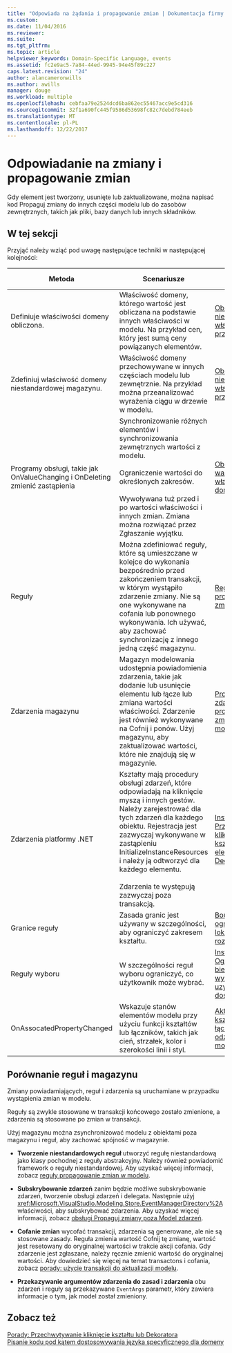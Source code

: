 ```yaml
---
title: "Odpowiada na żądania i propagowanie zmian | Dokumentacja firmy Microsoft"
ms.custom: 
ms.date: 11/04/2016
ms.reviewer: 
ms.suite: 
ms.tgt_pltfrm: 
ms.topic: article
helpviewer_keywords: Domain-Specific Language, events
ms.assetid: fc2e9ac5-7a84-44ed-9945-94e45f89c227
caps.latest.revision: "24"
author: alancameronwills
ms.author: awills
manager: douge
ms.workload: multiple
ms.openlocfilehash: cebfaa79e2524dcd6ba862ec55467acc9e5cd316
ms.sourcegitcommit: 32f1a690fc445f9586d53698fc82c7debd784eeb
ms.translationtype: MT
ms.contentlocale: pl-PL
ms.lasthandoff: 12/22/2017
---
```

# <a name="responding-to-and-propagating-changes"></a>Odpowiadanie na zmiany i propagowanie zmian
Gdy element jest tworzony, usunięte lub zaktualizowane, można napisać kod Propaguj zmiany do innych części modelu lub do zasobów zewnętrznych, takich jak pliki, bazy danych lub innych składników.  
  
## <a name="in-this-section"></a>W tej sekcji  
 Przyjąć należy wziąć pod uwagę następujące techniki w następującej kolejności:  
  
|Metoda|Scenariusze|Więcej informacji|  
|---------------|---------------|--------------------------|  
|Definiuje właściwości domeny obliczona.|Właściwość domeny, którego wartość jest obliczana na podstawie innych właściwości w modelu. Na przykład cen, który jest sumą ceny powiązanych elementów.|[Obliczone i niestandardowe właściwości przechowywania](../modeling/calculated-and-custom-storage-properties.md)|  
|Zdefiniuj właściwość domeny niestandardowej magazynu.|Właściwość domeny przechowywane w innych częściach modelu lub zewnętrznie. Na przykład można przeanalizować wyrażenia ciągu w drzewie w modelu.|[Obliczone i niestandardowe właściwości przechowywania](../modeling/calculated-and-custom-storage-properties.md)|  
|Programy obsługi, takie jak OnValueChanging i OnDeleting zmienić zastąpienia|Synchronizowanie różnych elementów i synchronizowania zewnętrznych wartości z modelu.<br /><br /> Ograniczenie wartości do określonych zakresów.<br /><br /> Wywoływana tuż przed i po wartości właściwości i innych zmian. Zmiana można rozwiązać przez Zgłaszanie wyjątku.|[Obsługa zmian wartości właściwości domeny](../modeling/domain-property-value-change-handlers.md)|  
|Reguły|Można zdefiniować reguły, które są umieszczane w kolejce do wykonania bezpośrednio przed zakończeniem transakcji, w którym wystąpiło zdarzenie zmiany. Nie są one wykonywane na cofania lub ponownego wykonywania. Ich używać, aby zachować synchronizację z innego jedną część magazynu.|[Reguły propagujące zmiany w modelu](../modeling/rules-propagate-changes-within-the-model.md)|  
|Zdarzenia magazynu|Magazyn modelowania udostępnia powiadomienia zdarzenia, takie jak dodanie lub usunięcie elementu lub łącze lub zmiana wartości właściwości. Zdarzenie jest również wykonywane na Cofnij i ponów. Użyj magazynu, aby zaktualizować wartości, które nie znajdują się w magazynie.|[Programy obsługi zdarzeń propagujące zmiany poza modelem](../modeling/event-handlers-propagate-changes-outside-the-model.md)|  
|Zdarzenia platformy .NET|Kształty mają procedury obsługi zdarzeń, które odpowiadają na kliknięcie myszą i innych gestów. Należy zarejestrować dla tych zdarzeń dla każdego obiektu. Rejestracja jest zazwyczaj wykonywane w zastąpieniu InitializeInstanceResources i należy ją odtworzyć dla każdego elementu.<br /><br /> Zdarzenia te występują zazwyczaj poza transakcją.|[Instrukcje: Przechwytywanie kliknięć w kształcie lub elemencie Decorator](../modeling/how-to-intercept-a-click-on-a-shape-or-decorator.md)|  
|Granice reguły|Zasada granic jest używany w szczególności, aby ograniczyć zakresem kształtu.|[BoundsRules — ograniczenie lokalizacji i rozmiaru kształtu](../modeling/boundsrules-constrain-shape-location-and-size.md)|  
|Reguły wyboru|W szczególności reguł wyboru ograniczyć, co użytkownik może wybrać.|[Instrukcje: Ograniczanie bieżącego wyboru i uzyskiwanie dostępu do niego](../modeling/how-to-access-and-constrain-the-current-selection.md)|  
|OnAssocatedPropertyChanged|Wskazuje stanów elementów modelu przy użyciu funkcji kształtów lub łączników, takich jak cień, strzałek, kolor i szerokości linii i styl.|[Aktualizowanie kształtów i łączników, aby odzwierciedlały model](../modeling/updating-shapes-and-connectors-to-reflect-the-model.md)|  
  
## <a name="comparing-rules-and-store-events"></a>**Porównanie reguł i magazynu**  
 Zmiany powiadamiających, reguł i zdarzenia są uruchamiane w przypadku wystąpienia zmian w modelu.  
  
 Reguły są zwykle stosowane w transakcji końcowego zostało zmienione, a zdarzenia są stosowane po zmian w transakcji.  
  
 Użyj magazynu można zsynchronizować modelu z obiektami poza magazynu i reguł, aby zachować spójność w magazynie.  
  
-   **Tworzenie niestandardowych reguł** utworzyć regułę niestandardową jako klasy pochodnej z reguły abstrakcyjny. Należy również powiadomić framework o reguły niestandardowej. Aby uzyskać więcej informacji, zobacz [reguły propagowanie zmian w modelu](../modeling/rules-propagate-changes-within-the-model.md).  
  
-   **Subskrybowanie zdarzeń** zanim będzie możliwe subskrybowanie zdarzeń, tworzenie obsługi zdarzeń i delegata. Następnie użyj <xref:Microsoft.VisualStudio.Modeling.Store.EventManagerDirectory%2A>właściwości, aby subskrybować zdarzenia. Aby uzyskać więcej informacji, zobacz [obsługi Propaguj zmiany poza Model zdarzeń](../modeling/event-handlers-propagate-changes-outside-the-model.md).  
  
-   **Cofanie zmian** wycofać transakcji, zdarzenia są generowane, ale nie są stosowane zasady. Reguła zmienia wartość Cofnij tę zmianę, wartość jest resetowany do oryginalnej wartości w trakcie akcji cofania. Gdy zdarzenie jest zgłaszane, należy ręcznie zmienić wartość do oryginalnej wartości. Aby dowiedzieć się więcej na temat transactons i cofania, zobacz [porady: użycie transakcji do aktualizacji modelu](../modeling/how-to-use-transactions-to-update-the-model.md).  
  
-   **Przekazywanie argumentów zdarzenia do zasad i zdarzenia** obu zdarzeń i reguły są przekazywane `EventArgs` parametr, który zawiera informacje o tym, jak model został zmieniony.  
  
## <a name="see-also"></a>Zobacz też  
 [Porady: Przechwytywanie kliknięcie kształtu lub Dekoratora](../modeling/how-to-intercept-a-click-on-a-shape-or-decorator.md)   
 [Pisanie kodu pod kątem dostosowywania języka specyficznego dla domeny](../modeling/writing-code-to-customise-a-domain-specific-language.md)